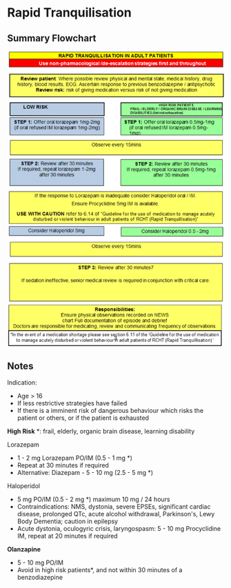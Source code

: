 # Rapid Tranquilisation
## Summary Flowchart
![](attachments/RapidTranquilisation.png)

## Notes

Indication:
- Age > 16
- If less restrictive strategies have failed
- If there is a imminent risk of dangerous behaviour which risks the patient or others, or if the patient is exhausted

**High Risk** *: frail, elderly, organic brain disease, learning disability

Lorazepam
- 1 - 2 mg Lorazepam PO/IM (0.5 - 1 mg *)
- Repeat at 30 minutes if required
- Alternative: Diazepam - 5 - 10 mg (2.5 - 5 mg *)

Haloperidol
- 5 mg PO/IM (0.5 - 2 mg *) maximum 10 mg / 24 hours
- Contraindications: NMS, dystonia, severe EPSEs, significant cardiac disease, prolonged QTc, acute alcohol withdrawal, Parkinson's, Lewy Body Dementia; caution in epilepsy
- Acute dystonia, oculogyric crisis, laryngospasm: 5 - 10 mg Procyclidine IM, repeat at 20 minutes if required

**Olanzapine**
- 5 - 10 mg PO/IM
- Avoid in high risk patients*, and not within 30 minutes of a benzodiazepine
